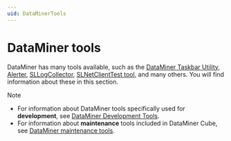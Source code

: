 ```yaml
---
uid: DataMinerTools
---
```


# DataMiner tools

DataMiner has many tools available, such as the [DataMiner Taskbar Utility](xref:DataMiner_Taskbar_Utility), [Alerter](xref:Alerter), [SLLogCollector](xref:SLLogCollector), [SLNetClientTest tool](xref:SLNetClientTest_tool), and many others. You will find information about these in this section.

> [!NOTE]
>
> - For information about DataMiner tools specifically used for **development**, see [DataMiner Development Tools](xref:TOOLS).
> - For information about **maintenance** tools included in DataMiner Cube, see [DataMiner maintenance tools](xref:Cleaning_up_unused_files_on_a_DMA).
